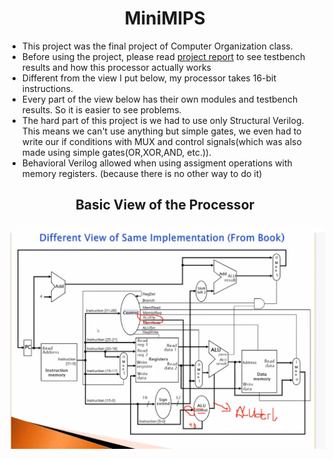<h1 align="center"> MiniMIPS </h1>

* This project was the final project of Computer Organization class.
* Before using the project, please read [project report](https://github.com/tgknyhn/MiniMIPS/blob/main/Project%20Report.pdf) to see testbench results and how this processor actually works 
* Different from the view I put below, my processor takes 16-bit instructions. 
* Every part of the view below has their own modules and testbench results. So it is easier to see problems.
* The hard part of this project is we had to use only Structural Verilog. This means we can't use anything but simple gates, we even had to write our if conditions with MUX and control signals(which was also made using simple gates(OR,XOR,AND, etc.)).
* Behavioral Verilog allowed when using assigment operations with memory registers. (because there is no other way to do it)

<h2 align="center"> Basic View of the Processor </h2>
<p align="center"> 
<img src="Mips Processor.png"  style="vertical-align:down; margin:4px"> 
</p>
